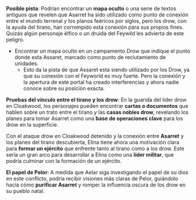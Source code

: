 **Posible pista**: Podrían encontrar un **mapa oculto** o una serie de textos antiguos que revelen que Asarret ha sido utilizado como punto de conexión entre el mundo terrenal y los planos feéricos por siglos, pero los drow, con la ayuda del tirano, han corrompido esta conexión para sus propios fines. Quizás algún personaje élfico o un druida del Feywild les advierta de este peligro.
- Encontrar un mapa oculto en un campamento Drow que indique el punto donde esta Assaret, marcado como punto de reclutamiento de unidades.
	- Esto da la pista de que Assaret esta siendo utilizado por los Drow, ya que su conexión con el Feyworld es muy fuerte. Pero la conexión y la apertura de este portal ha creado interferencias y ahora nadie conoce sobre su posición exacta.

**Pruebas del vínculo entre el tirano y los drow**: En la guarida del líder drow en Cloakwood, los personajes pueden encontrar **cartas o documentos** que hablen sobre un trato entre el tirano y las **casas nobles drow**, revelando los planes para tomar Asarret como una **base de operaciones clave** para los drow en la superficie.

Con el ataque drow en Cloakwood detenido y la conexión entre **Asarret** y los planes del tirano descubierta, Elina tiene ahora una motivación clara para **formar un ejército** que enfrente tanto al tirano como a los drow. Este sería un gran arco para desarrollar a Elina como una **líder militar**, que podría culminar con la formación de un ejército.

**El papel de Pelor**: A medida que Aelar siga investigando el papel de su dios en este conflicto, podría recibir visiones más claras de Pelor, guiándolo hacia cómo **purificar Asarret** y romper la influencia oscura de los drow en su pueblo natal.